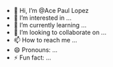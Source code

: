 - 👋 Hi, I’m @Ace Paul Lopez
- 👀 I’m interested in ...
- 🌱 I’m currently learning ...
- 💞️ I’m looking to collaborate on ...
- 📫 How to reach me ...
- 😄 Pronouns: ...
- ⚡ Fun fact: ...

<!---
Acepj/Acepj is a ✨ special ✨ repository because its `README.md` (this file) appears on your GitHub profile.
You can click the Preview link to take a look at your changes.
--->
